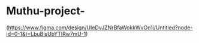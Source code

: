 # Muthu-project-
(https://www.figma.com/design/UIeDvJZNrBfaWokkWvOn1i/Untitled?node-id=0-1&t=LbuBisUbYTlRw7mU-1)
